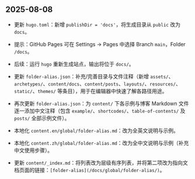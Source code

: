 ## 2025-08-08

- 更新 `hugo.toml`：新增 `publishDir = 'docs'`，将生成目录从 `public` 改为 `docs`。
- 提示：GitHub Pages 可在 Settings → Pages 中选择 Branch `main`，Folder `/docs`。
- 后续：运行 `hugo` 重新生成站点，输出将位于 `docs/`。

- 更新 `folder-alias.json`：补充/完善目录与文件注释（新增 `assets/`、`archetypes/`、`content/docs`、`content/posts`、`layouts/`、`resources/`、`static/`、`themes/` 等条目），用于在编辑器中快速了解各路径用途。

- 再次更新 `folder-alias.json`：为 `content/` 下各示例与博客 Markdown 文件逐一添加中文注释（包含 `example/`、`shortcodes/`、`table-of-contents/` 及 `posts/` 全部示例文件）。

- 本地化 `content.en/global/folder-alias.md`：改为全英文说明与示例。
- 本地化 `content.zh/global/folder-alias.md`：改为全中文说明与示例（补充中文使用步骤）。


- 更新 `content/_index.md`：将列表改为层级有序列表，并将第二项改为指向文档页面的链接：`[folder-alias](/docs/global/folder-alias/)`。
